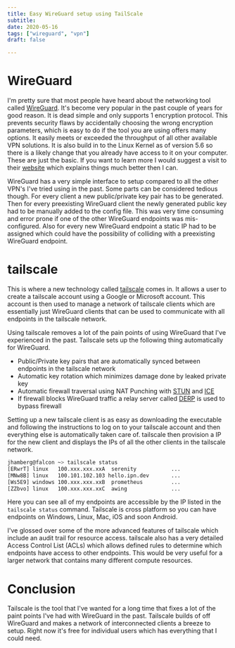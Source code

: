 ```yaml
---
title: Easy WireGuard setup using TailScale
subtitle:
date: 2020-05-16
tags: ["wireguard", "vpn"]
draft: false

---
```


# WireGuard



I'm pretty sure that most people have heard about the networking tool called [WireGuard](https://www.wireguard.com/).  It's become very popular in the past couple of years for good reason.  It is dead simple and only supports 1 encryption protocol.  This prevents security flaws by accidentally choosing the wrong encryption parameters, which is easy to do if the tool you are using offers many options.  It easily meets or exceeded the throughput of all other available VPN solutions.  It is also build in to the Linux Kernel as of version 5.6 so there is a likely change that you already have access to it on your computer.  These are just the basic.  If you want to learn more I would suggest a visit to their [website](https://www.wireguard.com/) which explains things much better then I can.

WireGuard has a very simple interface to setup compared to all the other VPN's I've tried using in the past.  Some parts can be considered tedious though.  For every client a new public/private key pair has to be generated.  Then for every preexisting WireGuard client the newly generated public key had to be manually added to the config file.  This was very time consuming and error prone if one of the other WireGuard endpoints was mis-configured.  Also for every new WireGuard endpoint a static IP had to be assigned which could have the possibility of colliding with a preexisting WireGuard endpoint.

# tailscale

This is where a new technology called [tailscale](https://tailscale.com/) comes in.  It allows a user to create a tailscale account using a Google or Microsoft account.  This account is then used to manage a network of tailscale clients which are essentially just WireGuard clients that can be used to communicate with all endpoints in the tailscale network.

Using tailscale removes a lot of the pain points of using WireGuard that I've experienced in the past.  Tailscale sets up the following thing automatically for WireGuard.

* Public/Private key pairs that are automatically synced between endpoints in the tailscale network
* Automatic key rotation which minimizes damage done by leaked private key
* Automatic firewall traversal using NAT Punching with [STUN](https://tools.ietf.org/html/rfc5389) and [ICE](https://tools.ietf.org/html/rfc8445)
* If firewall blocks WireGuard traffic a relay server called [DERP](https://github.com/tailscale/tailscale/tree/master/derp) is used to bypass firewall

Setting up a new tailscale client is as easy as downloading the executable and following the instructions to log on to your tailscale account and then everything else is automatically taken care of.  tailscale then provision a IP for the new client and displays the IPs of all the other clients in the tailscale network.

```sh
jhamberg@falcon ~> tailscale status
[ERwrT] linux   100.xxx.xxx.xxA  serenity           ...
[MNw8B] linux   100.101.102.103 hello.ipn.dev       ...
[Ws5E9] windows 100.xxx.xxx.xxB  prometheus         ...
[ZZbvo] linux   100.xxx.xxx.xxC  awing              ...
```

Here you can see all of my endpoints are accessible by the IP listed in the `tailscale status` command.  Tailscale is cross platform so you can have endpoints on Windows, Linux, Mac, iOS and soon Android.

I've glossed over some of the more advanced features of tailscale which include an audit trail for resource access.  tailscale also has a very detailed Access Control List (ACLs) which allows defined rules to determine which endpoints have access to other endpoints.  This would be very useful for a larger network that contains many different compute resources.

# Conclusion

Tailscale is the tool that I've wanted for a long time that fixes a lot of the paint points I've had with WireGuard in the past.  Tailscale builds of off WireGuard and makes a  network of interconnected clients a breeze to setup.  Right now it's free for individual users which has everything that I could need.